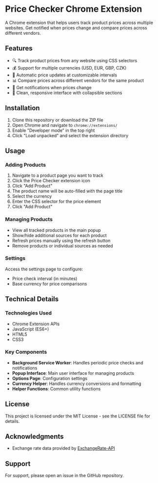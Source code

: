 # Price Checker Chrome Extension

A Chrome extension that helps users track product prices across multiple websites. Get notified when prices change and compare prices across different vendors.

## Features

- 🔍 Track product prices from any website using CSS selectors
- 💰 Support for multiple currencies (USD, EUR, GBP, CZK)
- 🔄 Automatic price updates at customizable intervals
- 📊 Compare prices across different vendors for the same product
- 🔔 Get notifications when prices change
- 📱 Clean, responsive interface with collapsible sections

## Installation

1. Clone this repository or download the ZIP file
2. Open Chrome and navigate to `chrome://extensions/`
3. Enable "Developer mode" in the top right
4. Click "Load unpacked" and select the extension directory

## Usage

### Adding Products

1. Navigate to a product page you want to track
2. Click the Price Checker extension icon
3. Click "Add Product"
4. The product name will be auto-filled with the page title
5. Select the currency
6. Enter the CSS selector for the price element
7. Click "Add Product"

### Managing Products

- View all tracked products in the main popup
- Show/hide additional sources for each product
- Refresh prices manually using the refresh button
- Remove products or individual sources as needed

### Settings

Access the settings page to configure:
- Price check interval (in minutes)
- Base currency for price comparisons

## Technical Details

### Technologies Used

- Chrome Extension APIs
- JavaScript (ES6+)
- HTML5
- CSS3

### Key Components

- **Background Service Worker**: Handles periodic price checks and notifications
- **Popup Interface**: Main user interface for managing products
- **Options Page**: Configuration settings
- **Currency Helper**: Handles currency conversions and formatting
- **Helper Functions**: Common utility functions

## License

This project is licensed under the MIT License - see the LICENSE file for details.

## Acknowledgments

- Exchange rate data provided by [ExchangeRate-API](https://www.exchangerate-api.com/)

## Support

For support, please open an issue in the GitHub repository.